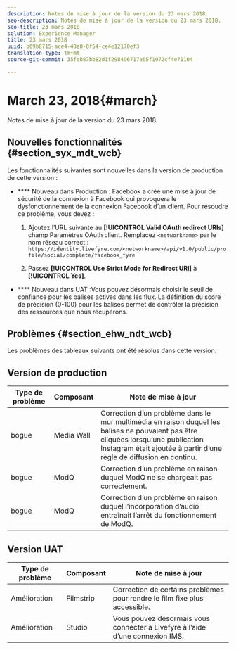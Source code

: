 ```yaml
---
description: Notes de mise à jour de la version du 23 mars 2018.
seo-description: Notes de mise à jour de la version du 23 mars 2018.
seo-title: 23 mars 2018
solution: Experience Manager
title: 23 mars 2018
uuid: b69b8715-ace4-48e0-8f54-ce4e12170ef3
translation-type: tm+mt
source-git-commit: 35feb87bb82d1f298496717a65f1972cf4e71104

---
```



# March 23, 2018{#march}

Notes de mise à jour de la version du 23 mars 2018.

## Nouvelles fonctionnalités {#section_syx_mdt_wcb}

Les fonctionnalités suivantes sont nouvelles dans la version de production de cette version :

* **** Nouveau dans Production : Facebook a créé une mise à jour de sécurité de la connexion à Facebook qui provoquera le dysfonctionnement de la connexion Facebook d’un client. Pour résoudre ce problème, vous devez :

   1. Ajoutez l’URL suivante au **[!UICONTROL Valid OAuth redirect URIs]** champ Paramètres OAuth client. Remplacez `<networkname>` par le nom réseau correct :
      `https://identity.livefyre.com/<networkname>/api/v1.0/public/profile/social/complete/facebook_fyre`

   1. Passez **[!UICONTROL Use Strict Mode for Redirect URI]** à **[!UICONTROL Yes]**.

* **** Nouveau dans UAT :Vous pouvez désormais choisir le seuil de confiance pour les balises actives dans les flux. La définition du score de précision (0-100) pour les balises permet de contrôler la précision des ressources que nous récupérons.

## Problèmes {#section_ehw_ndt_wcb}

Les problèmes des tableaux suivants ont été résolus dans cette version.

## Version de production

| **Type de problème** | **Composant** | **Note de mise à jour** |
|---|---|---|
| bogue | Media Wall | Correction d’un problème dans le mur multimédia en raison duquel les balises ne pouvaient pas être cliquées lorsqu’une publication Instagram était ajoutée à partir d’une règle de diffusion en continu. |
| bogue | ModQ | Correction d’un problème en raison duquel ModQ ne se chargeait pas correctement. |
| bogue | ModQ | Correction d’un problème en raison duquel l’incorporation d’audio entraînait l’arrêt du fonctionnement de ModQ. |

## Version UAT

| **Type de problème** | **Composant** | **Note de mise à jour** |
|---|---|---|
| Amélioration | Filmstrip | Correction de certains problèmes pour rendre le film fixe plus accessible. |
| Amélioration | Studio | Vous pouvez désormais vous connecter à Livefyre à l’aide d’une connexion IMS. |

